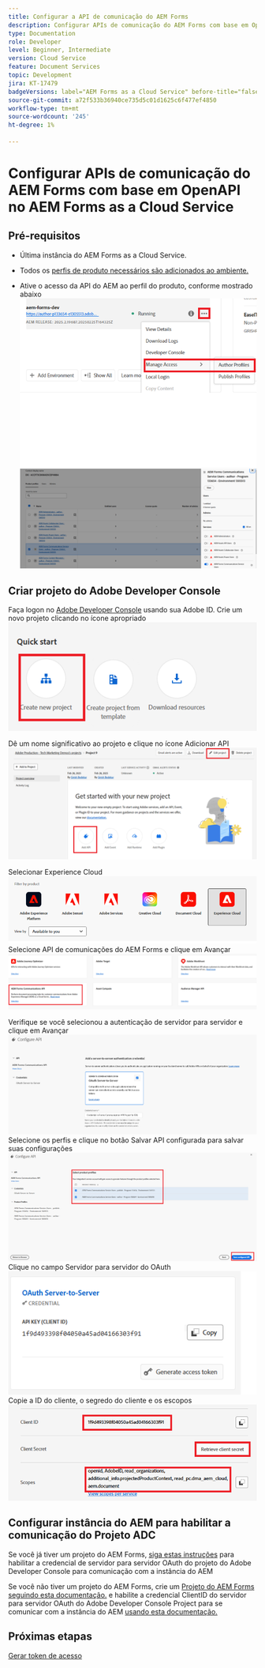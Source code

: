 ```yaml
---
title: Configurar a API de comunicação do AEM Forms
description: Configurar APIs de comunicação do AEM Forms com base em OpenAPI para autenticação de servidor para servidor
type: Documentation
role: Developer
level: Beginner, Intermediate
version: Cloud Service
feature: Document Services
topic: Development
jira: KT-17479
badgeVersions: label="AEM Forms as a Cloud Service" before-title="false"
source-git-commit: a72f533b36940ce735d5c01d1625c6f477ef4850
workflow-type: tm+mt
source-wordcount: '245'
ht-degree: 1%

---
```


# Configurar APIs de comunicação do AEM Forms com base em OpenAPI no AEM Forms as a Cloud Service

## Pré-requisitos

* Última instância do AEM Forms as a Cloud Service.
* Todos os [perfis de produto necessários são adicionados ao ambiente.](https://experienceleague.adobe.com/en/docs/experience-manager-learn/cloud-service/aem-apis/invoke-openapi-based-aem-apis)

* Ative o acesso da API do AEM ao perfil do produto, conforme mostrado abaixo
  ![perfil_do_produto1](assets/product-profiles1.png)
  ![perfil_do_produto](assets/product-profiles.png)

## Criar projeto do Adobe Developer Console

Faça logon no [Adobe Developer Console](https://developer.adobe.com/console/) usando sua Adobe ID.
Crie um novo projeto clicando no ícone apropriado
![novo-projeto](assets/new-project.png)

Dê um nome significativo ao projeto e clique no ícone Adicionar API
![novo-projeto](assets/new-project2.png)

Selecionar Experience Cloud
![novo-projeto3](assets/new-project3.png)
Selecione API de comunicações do AEM Forms e clique em Avançar
![novo-projeto4](assets/new-project4.png)

Verifique se você selecionou a autenticação de servidor para servidor e clique em Avançar
![novo-projeto5](assets/new-project5.png)
Selecione os perfis e clique no botão Salvar API configurada para salvar suas configurações
![novo-projeto6](assets/new-project6.png)
Clique no campo Servidor para servidor do OAuth
![novo-projeto7](assets/new-project7.png)
Copie a ID do cliente, o segredo do cliente e os escopos
![novo-projeto8](assets/new-project8.png)

## Configurar instância do AEM para habilitar a comunicação do Projeto ADC

Se você já tiver um projeto do AEM Forms, [siga estas instruções](https://experienceleague.adobe.com/en/docs/experience-manager-learn/cloud-service/aem-apis/invoke-openapi-based-aem-apis) para habilitar a credencial de servidor para servidor OAuth do projeto do Adobe Developer Console para comunicação com a instância do AEM

Se você não tiver um projeto do AEM Forms, crie um [Projeto do AEM Forms seguindo esta documentação.](https://experienceleague.adobe.com/en/docs/experience-manager-learn/cloud-service/forms/developing-for-cloud-service/getting-started) e habilite a credencial ClientID do servidor para servidor OAuth do Adobe Developer Console Project para se comunicar com a instância do AEM [usando esta documentação.](https://experienceleague.adobe.com/en/docs/experience-manager-learn/cloud-service/aem-apis/invoke-openapi-based-aem-apis)


## Próximas etapas

[Gerar token de acesso](./generate-access-token.md)